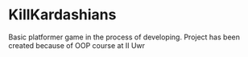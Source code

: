 # KillKardashians

Basic platformer game in the process of developing.
Project has been created because of OOP course at II Uwr
